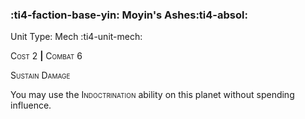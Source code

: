 ### :ti4-faction-base-yin: **Moyin's Ashes**:ti4-absol:

Unit Type: Mech :ti4-unit-mech:

<span style="font-variant:small-caps;">Cost</span> 2 __|__ <span style="font-variant:small-caps;">Combat</span> 6

<span style="font-variant:small-caps;">Sustain Damage</span>

You may use the <span style="font-variant:small-caps;">Indoctrination</span> ability on this planet without spending influence.
